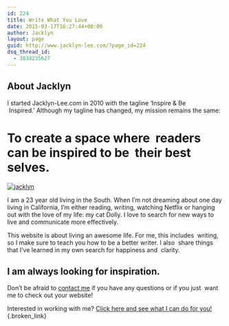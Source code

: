 ```yaml
---
id: 224
title: Write What You Love
date: 2015-03-17T16:27:44+00:00
author: Jacklyn
layout: page
guid: http://www.jacklyn-lee.com/?page_id=224
dsq_thread_id:
  - 3838235627
---
```

<input class="jpibfi" type="hidden" />

## About Jacklyn

I started Jacklyn-Lee.com in 2010 with the tagline &#8216;Inspire & Be  Inspired.&#8217; Although my tagline has changed, my mission remains the same:

# To create a space where  readers can be inspired to be  their best selves.

[<img class="aligncenter size-full wp-image-389" src="http://i1.wp.com/www.jacklyn-lee.com/wp-content/uploads/2015/03/jacklyn.jpg?fit=400%2C262" alt="jacklyn" srcset="http://i1.wp.com/www.jacklyn-lee.com/wp-content/uploads/2015/03/jacklyn.jpg?w=400 400w, http://i1.wp.com/www.jacklyn-lee.com/wp-content/uploads/2015/03/jacklyn.jpg?resize=300%2C197 300w" sizes="(max-width: 400px) 100vw, 400px" data-recalc-dims="1" />](http://i1.wp.com/www.jacklyn-lee.com/wp-content/uploads/2015/03/jacklyn.jpg)

I am a 23 year old living in the South. When I&#8217;m not dreaming about one day living in California, I&#8217;m either reading, writing, watching Netflix or hanging out with the love of my life: my cat Dolly. I love to search for new ways to live and communicate more effectively.

This website is about living an awesome life. For me, this includes  writing, so I make sure to teach you how to be a better writer. I also  share things that I&#8217;ve learned in my own search for happiness and  clarity.

## I am always looking for inspiration.

Don&#8217;t be afraid to [contact me](mailto:jacklynlee31@gmail.com "Let’s Chat") if you have any questions or if you just  want me to check out your website!

Interested in working with me? [Click here and see what I can do for you!](http://www.jacklyn-lee.com/work-with-me/ "Work with Me"){.broken_link}